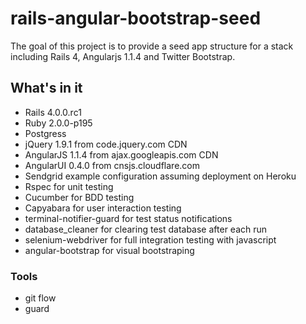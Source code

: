 rails-angular-bootstrap-seed
============================

The goal of this project is to provide a seed app structure for a stack including Rails 4, Angularjs 1.1.4 and Twitter Bootstrap.


## What's in it

- Rails 4.0.0.rc1
- Ruby 2.0.0-p195
- Postgress
- jQuery 1.9.1 from code.jquery.com CDN
- AngularJS 1.1.4 from ajax.googleapis.com CDN
- AngularUI 0.4.0 from cnsjs.cloudflare.com
- Sendgrid example configuration assuming deployment on Heroku
- Rspec for unit testing
- Cucumber for BDD testing
- Capyabara for user interaction testing
- terminal-notifier-guard for test status notifications
- database_cleaner for clearing test database after each run
- selenium-webdriver for full integration testing with javascript
- angular-bootstrap for visual bootstraping


### Tools

- git flow 
- guard
